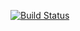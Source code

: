 [![Build Status](https://travis-ci.org/marijnvdwerf/gba-panepon.svg?branch=master)](https://travis-ci.org/marijnvdwerf/gba-panepon)
